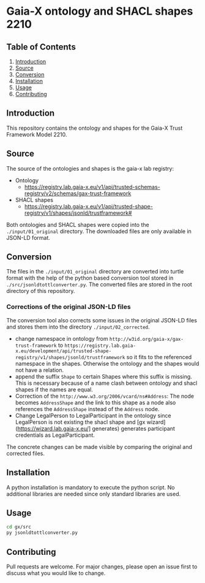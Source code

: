 # Gaia-X ontology and SHACL shapes 2210

## Table of Contents
1. [Introduction](#introduction)
2. [Source](#source)
3. [Conversion](#conversion)
4. [Installation](#installation)
5. [Usage](#usage)
6. [Contributing](#contributing)


## Introduction
This repository contains the ontology and shapes for the Gaia-X Trust Framework Model 2210.

## Source
The source of the ontologies and shapes is the gaia-x lab registry:
- Ontology
  - https://registry.lab.gaia-x.eu/v1/api/trusted-schemas-registry/v2/schemas/gax-trust-framework
- SHACL shapes
  - https://registry.lab.gaia-x.eu/v1/api/trusted-shape-registry/v1/shapes/jsonld/trustframework#

Both ontologies and SHACL shapes were copied into the `./input/01_original` directory. The downloaded files are only available in JSON-LD format. 

## Conversion
The files in the `./input/01_original` directory are converted into turtle format with the help of the python based conversion tool stored in `./src/jsonldtottlconverter.py`. The converted files are stored in the root directory of this repository.

### Corrections of the original JSON-LD files
The conversion tool also corrects some issues in the original JSON-LD files and stores them into the directory `./input/02_corrected`.

- change namespace in ontology from `http://w3id.org/gaia-x/gax-trust-framework` to `https://registry.lab.gaia-x.eu/development/api/trusted-shape-registry/v1/shapes/jsonld/trustframework` so it fits to the referenced namespace in the shapes. Otherwise the ontology and the shapes would not have a relation.
- append the suffix `Shape` to certain Shapes where this suffix is missing. This is necessary because of a name clash between ontology and shacl shapes if the names are equal.
- Correction of the `http://www.w3.org/2006/vcard/ns#Address`: The node becomes `AddressShape` and the link to this shape as a node also references the `AddressShape` instead of the `Address` node. 
- Change LegalPerson to LegalParticipant in the ontology since LegalPerson is not existing the shacl shape and [gx wizard](https://wizard.lab.gaia-x.eu/] generates) generates participant credentials as LegalParticipant.

The concrete changes can be made visible by comparing the original and corrected files.

## Installation
A python installation is mandatory to execute the python script. No additional libraries are needed since only standard libraries are used.

## Usage

```bash
cd gx/src
py jsonldtottlconverter.py
```

## Contributing
Pull requests are welcome. For major changes, please open an issue first to discuss what you would like to change.